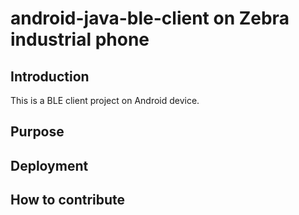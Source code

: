 # android-java-ble-client on Zebra industrial phone
## Introduction
This is a BLE client project on Android device. 
## Purpose
## Deployment
## How to contribute
